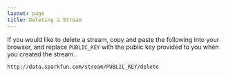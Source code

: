 ```yaml
---
layout: page
title: Deleting a Stream
---
```


If you would like to delete a stream, copy and paste the following into your browser,
and replace `PUBLIC_KEY` with the public key provided to you when you created the stream.

    http://data.sparkfun.com/stream/PUBLIC_KEY/delete
